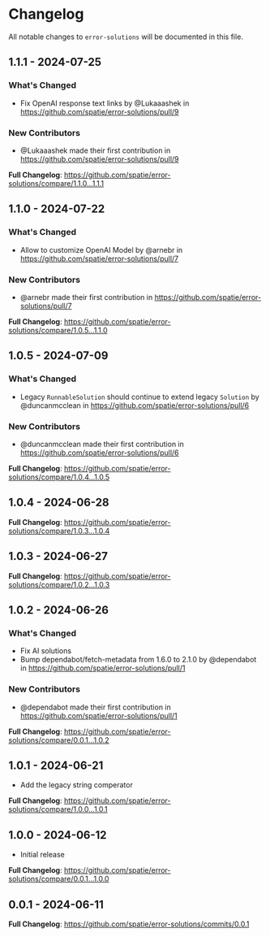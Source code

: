 # Changelog

All notable changes to `error-solutions` will be documented in this file.

## 1.1.1 - 2024-07-25

### What's Changed

* Fix OpenAI response text links by @Lukaaashek in https://github.com/spatie/error-solutions/pull/9

### New Contributors

* @Lukaaashek made their first contribution in https://github.com/spatie/error-solutions/pull/9

**Full Changelog**: https://github.com/spatie/error-solutions/compare/1.1.0...1.1.1

## 1.1.0 - 2024-07-22

### What's Changed

* Allow to customize OpenAI Model by @arnebr in https://github.com/spatie/error-solutions/pull/7

### New Contributors

* @arnebr made their first contribution in https://github.com/spatie/error-solutions/pull/7

**Full Changelog**: https://github.com/spatie/error-solutions/compare/1.0.5...1.1.0

## 1.0.5 - 2024-07-09

### What's Changed

* Legacy `RunnableSolution` should continue to extend legacy `Solution` by @duncanmcclean in https://github.com/spatie/error-solutions/pull/6

### New Contributors

* @duncanmcclean made their first contribution in https://github.com/spatie/error-solutions/pull/6

**Full Changelog**: https://github.com/spatie/error-solutions/compare/1.0.4...1.0.5

## 1.0.4 - 2024-06-28

**Full Changelog**: https://github.com/spatie/error-solutions/compare/1.0.3...1.0.4

## 1.0.3 - 2024-06-27

**Full Changelog**: https://github.com/spatie/error-solutions/compare/1.0.2...1.0.3

## 1.0.2 - 2024-06-26

### What's Changed

* Fix AI solutions
* Bump dependabot/fetch-metadata from 1.6.0 to 2.1.0 by @dependabot in https://github.com/spatie/error-solutions/pull/1

### New Contributors

* @dependabot made their first contribution in https://github.com/spatie/error-solutions/pull/1

**Full Changelog**: https://github.com/spatie/error-solutions/compare/0.0.1...1.0.2

## 1.0.1 - 2024-06-21

- Add the legacy string comperator

**Full Changelog**: https://github.com/spatie/error-solutions/compare/1.0.0...1.0.1

## 1.0.0 - 2024-06-12

- Initial release

**Full Changelog**: https://github.com/spatie/error-solutions/compare/0.0.1...1.0.0

## 0.0.1 - 2024-06-11

**Full Changelog**: https://github.com/spatie/error-solutions/commits/0.0.1
